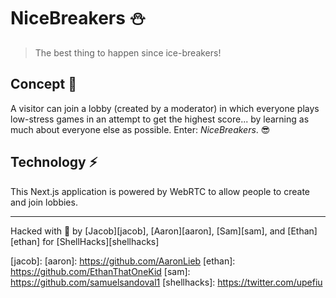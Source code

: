 # NiceBreakers ⛄

> The best thing to happen since ice-breakers!

## Concept 🧠

A visitor can join a lobby (created by a moderator) in which everyone plays low-stress games in an attempt to get the highest score... by learning as much about everyone else as possible. Enter: _NiceBreakers_. 😎

## Technology ⚡

This Next.js application is powered by WebRTC to allow people to create and join lobbies.

---

Hacked with 💖 by [Jacob][jacob], [Aaron][aaron], [Sam][sam], and [Ethan][ethan] for [ShellHacks][shellhacks]

[jacob]:
[aaron]: https://github.com/AaronLieb
[ethan]: https://github.com/EthanThatOneKid
[sam]: https://github.com/samuelsandoval1
[shellhacks]: https://twitter.com/upefiu
